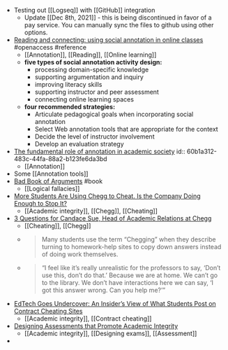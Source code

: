 - Testing out [[Logseq]] with [[GitHub]] integration
	- Update [[Dec 8th, 2021]] - this is being discontinued in favor of a pay service. You can manually sync the files to github using other options.
- [Reading and connecting: using social annotation in online classes](https://www.emerald.com/insight/content/doi/10.1108/ILS-04-2020-0117/full/html) #openaccess #reference
	- [[Annotation]], [[Reading]], [[Online learning]]
	- **five types of social annotation activity design:**
		- processing domain-specific knowledge
		- supporting argumentation and inquiry
		- improving literacy skills
		- supporting instructor and peer assessment
		- connecting online learning spaces
	- **four recommended strategies:**
		- Articulate pedagogical goals when incorporating social annotation
		- Select Web annotation tools that are appropriate for the context
		- Decide the level of instructor involvement
		- Develop an evaluation strategy
- [The fundamental role of annotation in academic society](https://blogs.lse.ac.uk/impactofsocialsciences/2021/05/28/joining-the-great-conversation-the-fundamental-role-of-annotation-in-academic-society/)
  id:: 60b1a312-483c-44fa-88a2-b123fe6da3bd
	- [[Annotation]]
- Some [[Annotation tools]]
- [Bad Book of Arguments](https://bookofbadarguments.com/) #book
	- [[Logical fallacies]]
- [More Students Are Using Chegg to Cheat. Is the Company Doing Enough to Stop It?](https://www.edsurge.com/news/2021-02-23-more-students-are-using-chegg-to-cheat-is-the-company-doing-enough-to-stop-it)
	- [[Academic integrity]], [[Chegg]], [[Cheating]]
- [ 3 Questions for Candace Sue, Head of Academic Relations at Chegg](https://www.insidehighered.com/blogs/learning-innovation/3-questions-candace-sue-head-academic-relations-chegg)
	- [[Cheating]], [[Chegg]]
	- >Many students use the term “Chegging” when they describe turning to homework-help sites to copy down answers instead of doing work themselves.
	- >“I feel like it’s really unrealistic for the professors to say, ‘Don’t use this, don’t do that.’ Because we are at home. We can’t go to the library. We don’t have interactions here we can say, ‘I got this answer wrong. Can you help me?’”
- [EdTech Goes Undercover: An Insider’s View of What Students Post on Contract Cheating Sites](https://edtechmagazine.com/higher/article/2021/04/edtech-goes-undercover-insiders-view-what-students-post-contract-cheating-sites-perfcon)
	- [[Academic integrity]], [[Contract cheating]]
- [Designing Assessments that Promote Academic Integrity](https://academics.georgiasouthern.edu/cte/resources-2/designing-assessments-that-promote-academic-integrity/)
	- [[Academic integrity]], [[Designing exams]], [[Assessment]]
-